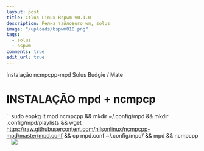 ```yaml
---
layout: post
title: Ctlos Linux Bspwm v0.1.0
description: Релиз тайлового wm, solus
image: "/uploads/bspwm010.png"
tags:
  - solus
  - bspwm
comments: true
edit_url: true
---
```


Instalação ncmpcpp-mpd Solus Budgie / Mate


# INSTALAÇÃO mpd + ncmpcp
´´
sudo eopkg it mpd ncmpcpp && mkdir ~/.config/mpd && mkdir .config/mpd/playlists && wget https://raw.githubusercontent.com/nilsonlinux/ncmpcpp-mpd/master/mpd.conf && cp mpd.conf ~/.config/mpd/ && mpd && ncmpcpp
´´
![](https://i.ibb.co/cF11PXG/Captura-de-tela-em-2020-04-21-11-32-07.png)
